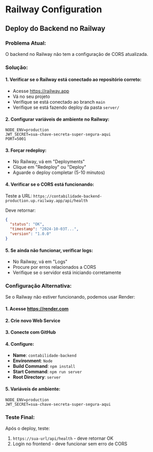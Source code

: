 # Railway Configuration

## Deploy do Backend no Railway

### Problema Atual:
O backend no Railway não tem a configuração de CORS atualizada.

### Solução:

#### 1. Verificar se o Railway está conectado ao repositório correto:
- Acesse https://railway.app
- Vá no seu projeto
- Verifique se está conectado ao branch `main`
- Verifique se está fazendo deploy da pasta `server/`

#### 2. Configurar variáveis de ambiente no Railway:
```
NODE_ENV=production
JWT_SECRET=sua-chave-secreta-super-segura-aqui
PORT=5001
```

#### 3. Forçar redeploy:
- No Railway, vá em "Deployments"
- Clique em "Redeploy" ou "Deploy"
- Aguarde o deploy completar (5-10 minutos)

#### 4. Verificar se o CORS está funcionando:
Teste a URL: `https://contabilidade-backend-production.up.railway.app/api/health`

Deve retornar:
```json
{
  "status": "OK",
  "timestamp": "2024-10-03T...",
  "version": "1.0.0"
}
```

#### 5. Se ainda não funcionar, verificar logs:
- No Railway, vá em "Logs"
- Procure por erros relacionados a CORS
- Verifique se o servidor está iniciando corretamente

### Configuração Alternativa:

Se o Railway não estiver funcionando, podemos usar Render:

#### 1. Acesse https://render.com
#### 2. Crie novo Web Service
#### 3. Conecte com GitHub
#### 4. Configure:
- **Name**: `contabilidade-backend`
- **Environment**: `Node`
- **Build Command**: `npm install`
- **Start Command**: `npm run server`
- **Root Directory**: `server`

#### 5. Variáveis de ambiente:
```
NODE_ENV=production
JWT_SECRET=sua-chave-secreta-super-segura-aqui
```

### Teste Final:
Após o deploy, teste:
1. `https://sua-url/api/health` - deve retornar OK
2. Login no frontend - deve funcionar sem erro de CORS
